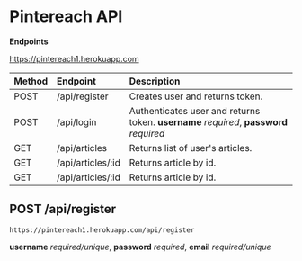 # Pintereach API

**Endpoints**

https://pintereach1.herokuapp.com

| Method | Endpoint      | Description                                                                                                          |
| :----- | :------------ | :------------------------------------------------------------------------------------------------------------------- |
| POST   | /api/register | Creates user and returns token.  |
| POST   | /api/login    | Authenticates user and returns token. **username** _required_, **password** _required_                               |
| GET    | /api/articles | Returns list of user's articles.                                                                                     |
| GET    | /api/articles/:id | Returns article by id.     
| GET    | /api/articles/:id | Returns article by id.     

## POST /api/register

```https://pintereach1.herokuapp.com/api/register```

**username** _required/unique_, **password** _required_, **email** _required/unique_